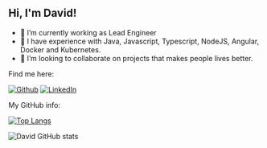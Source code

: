 ## Hi, I'm David!

- 🔭 I’m currently working as Lead Engineer
- 🌱 I have experience with Java, Javascript, Typescript, NodeJS, Angular, Docker and Kubernetes.
- 👯 I’m looking to collaborate on projects that makes people lives better.

Find me here:

[![Github](https://img.shields.io/badge/-Github-000?logo=Github&logoColor=white)](https://github.com/jdavid-araujo)
[![LinkedIn](https://img.shields.io/badge/-LinkedIn-blue?logo=Linkedin&logoColor=white)](https://www.linkedin.com/in/david-araujo/)

My GitHub info:

[![Top Langs](https://github-readme-stats.vercel.app/api/top-langs/?username=jdavid-araujo&layout=compact&theme=tokyonight)](https://github.com/jdavid-araujo/github-readme-stats)

![David GitHub stats](https://github-readme-stats.vercel.app/api?username=jdavid-araujo&show_icons=true&theme=tokyonight)
